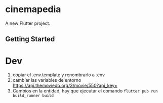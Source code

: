 # cinemapedia

A new Flutter project.

## Getting Started

# Dev

1. copiar el .env.template y renombrarlo a .env
2. cambiar las variables de entorno https://api.themoviedb.org/3/movie/550?api_key=
3. Cambios en la entidad, hay que ejecutar el comando ``` flutter pub run build_runner build ```